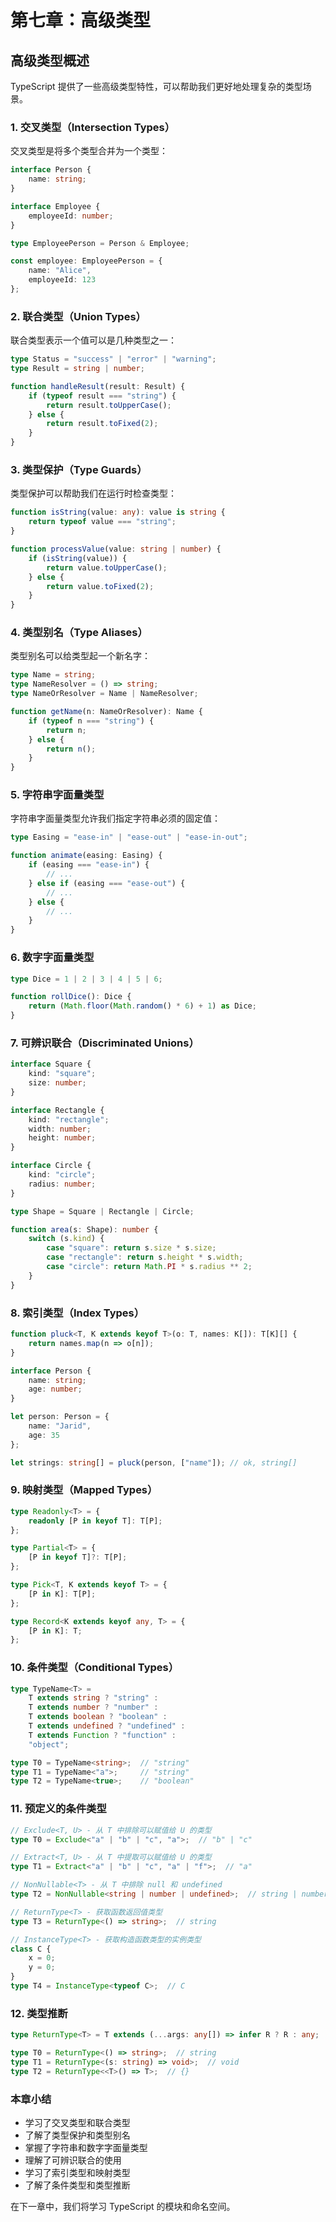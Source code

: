 # 第七章：高级类型

## 高级类型概述

TypeScript 提供了一些高级类型特性，可以帮助我们更好地处理复杂的类型场景。

### 1. 交叉类型（Intersection Types）

交叉类型是将多个类型合并为一个类型：

```typescript
interface Person {
    name: string;
}

interface Employee {
    employeeId: number;
}

type EmployeePerson = Person & Employee;

const employee: EmployeePerson = {
    name: "Alice",
    employeeId: 123
};
```

### 2. 联合类型（Union Types）

联合类型表示一个值可以是几种类型之一：

```typescript
type Status = "success" | "error" | "warning";
type Result = string | number;

function handleResult(result: Result) {
    if (typeof result === "string") {
        return result.toUpperCase();
    } else {
        return result.toFixed(2);
    }
}
```

### 3. 类型保护（Type Guards）

类型保护可以帮助我们在运行时检查类型：

```typescript
function isString(value: any): value is string {
    return typeof value === "string";
}

function processValue(value: string | number) {
    if (isString(value)) {
        return value.toUpperCase();
    } else {
        return value.toFixed(2);
    }
}
```

### 4. 类型别名（Type Aliases）

类型别名可以给类型起一个新名字：

```typescript
type Name = string;
type NameResolver = () => string;
type NameOrResolver = Name | NameResolver;

function getName(n: NameOrResolver): Name {
    if (typeof n === "string") {
        return n;
    } else {
        return n();
    }
}
```

### 5. 字符串字面量类型

字符串字面量类型允许我们指定字符串必须的固定值：

```typescript
type Easing = "ease-in" | "ease-out" | "ease-in-out";

function animate(easing: Easing) {
    if (easing === "ease-in") {
        // ...
    } else if (easing === "ease-out") {
        // ...
    } else {
        // ...
    }
}
```

### 6. 数字字面量类型

```typescript
type Dice = 1 | 2 | 3 | 4 | 5 | 6;

function rollDice(): Dice {
    return (Math.floor(Math.random() * 6) + 1) as Dice;
}
```

### 7. 可辨识联合（Discriminated Unions）

```typescript
interface Square {
    kind: "square";
    size: number;
}

interface Rectangle {
    kind: "rectangle";
    width: number;
    height: number;
}

interface Circle {
    kind: "circle";
    radius: number;
}

type Shape = Square | Rectangle | Circle;

function area(s: Shape): number {
    switch (s.kind) {
        case "square": return s.size * s.size;
        case "rectangle": return s.height * s.width;
        case "circle": return Math.PI * s.radius ** 2;
    }
}
```

### 8. 索引类型（Index Types）

```typescript
function pluck<T, K extends keyof T>(o: T, names: K[]): T[K][] {
    return names.map(n => o[n]);
}

interface Person {
    name: string;
    age: number;
}

let person: Person = {
    name: "Jarid",
    age: 35
};

let strings: string[] = pluck(person, ["name"]); // ok, string[]
```

### 9. 映射类型（Mapped Types）

```typescript
type Readonly<T> = {
    readonly [P in keyof T]: T[P];
};

type Partial<T> = {
    [P in keyof T]?: T[P];
};

type Pick<T, K extends keyof T> = {
    [P in K]: T[P];
};

type Record<K extends keyof any, T> = {
    [P in K]: T;
};
```

### 10. 条件类型（Conditional Types）

```typescript
type TypeName<T> =
    T extends string ? "string" :
    T extends number ? "number" :
    T extends boolean ? "boolean" :
    T extends undefined ? "undefined" :
    T extends Function ? "function" :
    "object";

type T0 = TypeName<string>;  // "string"
type T1 = TypeName<"a">;     // "string"
type T2 = TypeName<true>;    // "boolean"
```

### 11. 预定义的条件类型

```typescript
// Exclude<T, U> - 从 T 中排除可以赋值给 U 的类型
type T0 = Exclude<"a" | "b" | "c", "a">;  // "b" | "c"

// Extract<T, U> - 从 T 中提取可以赋值给 U 的类型
type T1 = Extract<"a" | "b" | "c", "a" | "f">;  // "a"

// NonNullable<T> - 从 T 中排除 null 和 undefined
type T2 = NonNullable<string | number | undefined>;  // string | number

// ReturnType<T> - 获取函数返回值类型
type T3 = ReturnType<() => string>;  // string

// InstanceType<T> - 获取构造函数类型的实例类型
class C {
    x = 0;
    y = 0;
}
type T4 = InstanceType<typeof C>;  // C
```

### 12. 类型推断

```typescript
type ReturnType<T> = T extends (...args: any[]) => infer R ? R : any;

type T0 = ReturnType<() => string>;  // string
type T1 = ReturnType<(s: string) => void>;  // void
type T2 = ReturnType<<T>() => T>;  // {}
```

### 本章小结

- 学习了交叉类型和联合类型
- 了解了类型保护和类型别名
- 掌握了字符串和数字字面量类型
- 理解了可辨识联合的使用
- 学习了索引类型和映射类型
- 了解了条件类型和类型推断

在下一章中，我们将学习 TypeScript 的模块和命名空间。
